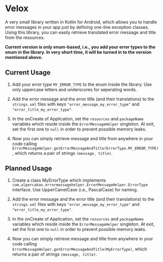 # Velox
A very small library written in Kotlin for Android, which allows you to handle error messages in your app just by defining one-line exception classes. Using this library, you can easily retrieve translated error message and title from the resources.

**Current version is only enum-based, i.e., you add your error types to the enum in the library. In very short time, it will be turned in to the version mentioned above.**

## Current Usage

1. Add your error type `MY_ERROR_TYPE` to the enum inside the library. Use only uppercase letters and underscores for seperating words.

2. Add the error message and the error title (and their translations) to the `strings.xml` files with keys `"error_message_my_error_type"` and `"error_title_my_error_type"`.

3. In the onCreate of Application, set the `resources` and `packageName` variables which reside inside the `ErrorMessageHelper` singleton. At exit, set the first one to `null` in order to prevent possible memory leaks.

4. Now you can simply retrieve message and title from anywhere in your code calling `ErrorMessageHelper.getErrorMessageAndTitle(ErrorType.MY_ERROR_TYPE)`, which returns a pair of strings `(message, title)`.

## Planned Usage

1. Create a class MyErrorType which implements `com.alpercakan.errormessagehelper.ErrorMessageHelper.ErrorType` interface. Use UpperCamelCase (i.e., PascalCase) for naming.

2. Add the error message and the error title (and their translations) to the `strings.xml` files with keys `"error_message_my_error_type"` and `"error_title_my_error_type"`.

3. In the onCreate of Application, set the `resources` and `packageName` variables which reside inside the `ErrorMessageHelper` singleton. At exit, set the first one to `null` in order to prevent possible memory leaks.

4. Now you can simply retrieve message and title from anywhere in your code calling `ErrorMessageHelper.getErrorMessageAndTitle(MyErrorType)`, which returns a pair of strings `(message, title)`.
